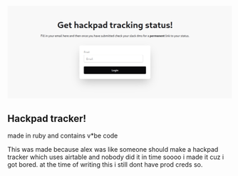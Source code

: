 ![screenshot](./screenshot.png)
## Hackpad tracker!

made in ruby and contains v\*be code

This was made because alex was like someone should make a hackpad tracker which uses airtable and nobody did it in time soooo i made it cuz i got bored.
at the time of writing this i still dont have prod creds so.